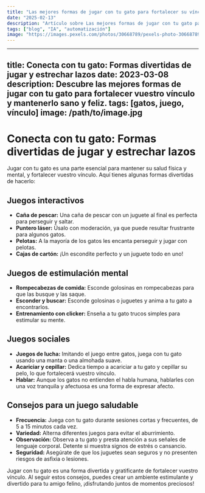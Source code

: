 ```yaml
---
title: "Las mejores formas de jugar con tu gato para fortalecer su vínculo"
date: "2025-02-13"
description: "Artículo sobre Las mejores formas de jugar con tu gato para fortalecer su vínculo"
tags: ["blog", "IA", "automatización"]
image: "https://images.pexels.com/photos/30668789/pexels-photo-30668789.jpeg?auto=compress&cs=tinysrgb&h=350"
---
```


---
title: Conecta con tu gato: Formas divertidas de jugar y estrechar lazos
date: 2023-03-08
description: Descubre las mejores formas de jugar con tu gato para fortalecer vuestro vínculo y mantenerlo sano y feliz.
tags: [gatos, juego, vínculo]
image: /path/to/image.jpg
---

# Conecta con tu gato: Formas divertidas de jugar y estrechar lazos

Jugar con tu gato es una parte esencial para mantener su salud física y mental, y fortalecer vuestro vínculo. Aquí tienes algunas formas divertidas de hacerlo:

## Juegos interactivos

- **Caña de pescar:** Una caña de pescar con un juguete al final es perfecta para perseguir y saltar.
- **Puntero láser:** Úsalo con moderación, ya que puede resultar frustrante para algunos gatos.
- **Pelotas:** A la mayoría de los gatos les encanta perseguir y jugar con pelotas.
- **Cajas de cartón:** ¡Un escondite perfecto y un juguete todo en uno!

## Juegos de estimulación mental

- **Rompecabezas de comida:** Esconde golosinas en rompecabezas para que las busque y las saque.
- **Esconder y buscar:** Esconde golosinas o juguetes y anima a tu gato a encontrarlos.
- **Entrenamiento con clicker:** Enseña a tu gato trucos simples para estimular su mente.

## Juegos sociales

- **Juegos de lucha:** Imitando el juego entre gatos, juega con tu gato usando una manta o una almohada suave.
- **Acariciar y cepillar:** Dedica tiempo a acariciar a tu gato y cepillar su pelo, lo que fortalecerá vuestro vínculo.
- **Hablar:** Aunque los gatos no entienden el habla humana, hablarles con una voz tranquila y afectuosa es una forma de expresar afecto.

## Consejos para un juego saludable

- **Frecuencia:** Juega con tu gato durante sesiones cortas y frecuentes, de 5 a 15 minutos cada vez.
- **Variedad:** Alterna diferentes juegos para evitar el aburrimiento.
- **Observación:** Observa a tu gato y presta atención a sus señales de lenguaje corporal. Detente si muestra signos de estrés o cansancio.
- **Seguridad:** Asegúrate de que los juguetes sean seguros y no presenten riesgos de asfixia o lesiones.

Jugar con tu gato es una forma divertida y gratificante de fortalecer vuestro vínculo. Al seguir estos consejos, puedes crear un ambiente estimulante y divertido para tu amigo felino, ¡disfrutando juntos de momentos preciosos!